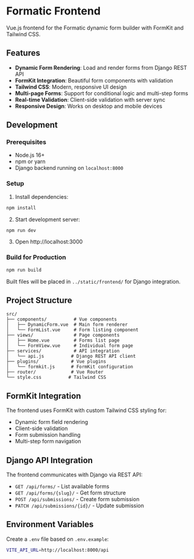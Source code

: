# Formatic Frontend

Vue.js frontend for the Formatic dynamic form builder with FormKit and Tailwind CSS.

## Features

- **Dynamic Form Rendering**: Load and render forms from Django REST API
- **FormKit Integration**: Beautiful form components with validation
- **Tailwind CSS**: Modern, responsive UI design
- **Multi-page Forms**: Support for conditional logic and multi-step forms
- **Real-time Validation**: Client-side validation with server sync
- **Responsive Design**: Works on desktop and mobile devices

## Development

### Prerequisites

- Node.js 16+ 
- npm or yarn
- Django backend running on `localhost:8000`

### Setup

1. Install dependencies:
```bash
npm install
```

2. Start development server:
```bash
npm run dev
```

3. Open http://localhost:3000

### Build for Production

```bash
npm run build
```

Built files will be placed in `../static/frontend/` for Django integration.

## Project Structure

```
src/
├── components/          # Vue components
│   ├── DynamicForm.vue  # Main form renderer
│   └── FormList.vue     # Form listing component
├── views/               # Page components
│   ├── Home.vue         # Forms list page
│   └── FormView.vue     # Individual form page
├── services/            # API integration
│   └── api.js          # Django REST API client
├── plugins/            # Vue plugins
│   └── formkit.js      # FormKit configuration
├── router/             # Vue Router
└── style.css          # Tailwind CSS
```

## FormKit Integration

The frontend uses FormKit with custom Tailwind CSS styling for:

- Dynamic form field rendering
- Client-side validation
- Form submission handling
- Multi-step form navigation

## Django API Integration

The frontend communicates with Django via REST API:

- `GET /api/forms/` - List available forms
- `GET /api/forms/{slug}/` - Get form structure  
- `POST /api/submissions/` - Create form submission
- `PATCH /api/submissions/{id}/` - Update submission

## Environment Variables

Create a `.env` file based on `.env.example`:

```bash
VITE_API_URL=http://localhost:8000/api
```